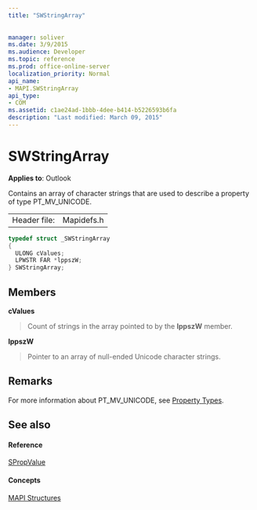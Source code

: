 ```yaml
---
title: "SWStringArray"
 
 
manager: soliver
ms.date: 3/9/2015
ms.audience: Developer
ms.topic: reference
ms.prod: office-online-server
localization_priority: Normal
api_name:
- MAPI.SWStringArray
api_type:
- COM
ms.assetid: c1ae24ad-1bbb-4dee-b414-b5226593b6fa
description: "Last modified: March 09, 2015"
---
```


# SWStringArray

  
  
**Applies to**: Outlook 
  
Contains an array of character strings that are used to describe a property of type PT_MV_UNICODE. 
  
|||
|:-----|:-----|
|Header file:  <br/> |Mapidefs.h  <br/> |
   
```cpp
typedef struct _SWStringArray
{
  ULONG cValues;
  LPWSTR FAR *lppszW;
} SWStringArray;

```

## Members

 **cValues**
  
> Count of strings in the array pointed to by the **lppszW** member. 
    
 **lppszW**
  
> Pointer to an array of null-ended Unicode character strings.
    
## Remarks

For more information about PT_MV_UNICODE, see [Property Types](property-types.md).
  
## See also

#### Reference

[SPropValue](spropvalue.md)
#### Concepts

[MAPI Structures](mapi-structures.md)

